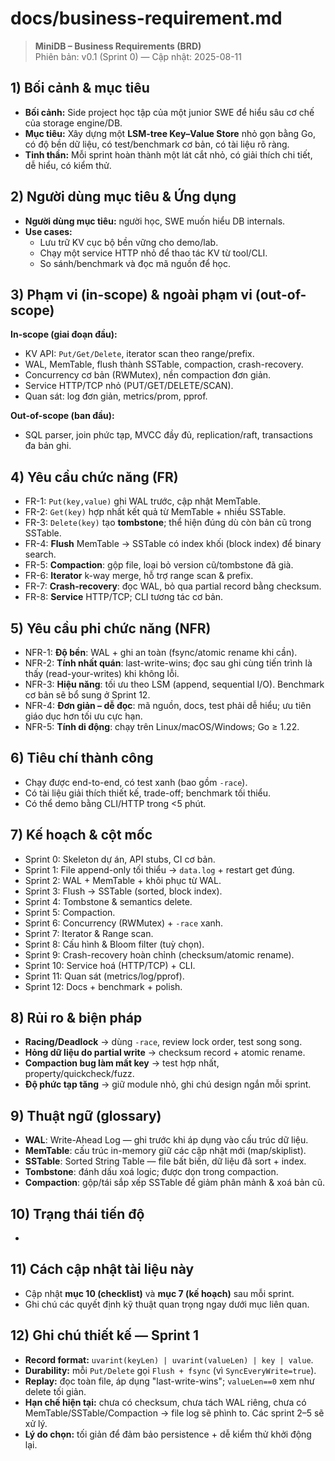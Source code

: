 # docs/business-requirement.md

> **MiniDB – Business Requirements (BRD)**\
> Phiên bản: v0.1 (Sprint 0) — Cập nhật: 2025-08-11

## 1) Bối cảnh & mục tiêu

- **Bối cảnh:** Side project học tập của một junior SWE để hiểu sâu cơ chế của storage engine/DB.
- **Mục tiêu:** Xây dựng một **LSM-tree Key–Value Store** nhỏ gọn bằng Go, có độ bền dữ liệu, có test/benchmark cơ bản, có tài liệu rõ ràng.
- **Tinh thần:** Mỗi sprint hoàn thành một lát cắt nhỏ, có giải thích chi tiết, dễ hiểu, có kiểm thử.

## 2) Người dùng mục tiêu & Ứng dụng

- **Người dùng mục tiêu:** người học, SWE muốn hiểu DB internals.
- **Use cases:**
    - Lưu trữ KV cục bộ bền vững cho demo/lab.
    - Chạy một service HTTP nhỏ để thao tác KV từ tool/CLI.
    - So sánh/benchmark và đọc mã nguồn để học.

## 3) Phạm vi (in-scope) & ngoài phạm vi (out-of-scope)

**In-scope (giai đoạn đầu):**

- KV API: `Put/Get/Delete`, iterator scan theo range/prefix.
- WAL, MemTable, flush thành SSTable, compaction, crash-recovery.
- Concurrency cơ bản (RWMutex), nền compaction đơn giản.
- Service HTTP/TCP nhỏ (PUT/GET/DELETE/SCAN).
- Quan sát: log đơn giản, metrics/prom, pprof.

**Out-of-scope (ban đầu):**

- SQL parser, join phức tạp, MVCC đầy đủ, replication/raft, transactions đa bản ghi.

## 4) Yêu cầu chức năng (FR)

- FR-1: `Put(key,value)` ghi WAL trước, cập nhật MemTable.
- FR-2: `Get(key)` hợp nhất kết quả từ MemTable + nhiều SSTable.
- FR-3: `Delete(key)` tạo **tombstone**; thể hiện đúng dù còn bản cũ trong SSTable.
- FR-4: **Flush** MemTable → SSTable có index khối (block index) để binary search.
- FR-5: **Compaction**: gộp file, loại bỏ version cũ/tombstone đã già.
- FR-6: **Iterator** k-way merge, hỗ trợ range scan & prefix.
- FR-7: **Crash-recovery**: đọc WAL, bỏ qua partial record bằng checksum.
- FR-8: **Service** HTTP/TCP; CLI tương tác cơ bản.

## 5) Yêu cầu phi chức năng (NFR)

- NFR-1: **Độ bền**: WAL + ghi an toàn (fsync/atomic rename khi cần).
- NFR-2: **Tính nhất quán**: last-write-wins; đọc sau ghi cùng tiến trình là thấy (read-your-writes) khi không lỗi.
- NFR-3: **Hiệu năng**: tối ưu theo LSM (append, sequential I/O). Benchmark cơ bản sẽ bổ sung ở Sprint 12.
- NFR-4: **Đơn giản – dễ đọc**: mã nguồn, docs, test phải dễ hiểu; ưu tiên giáo dục hơn tối ưu cực hạn.
- NFR-5: **Tính di động**: chạy trên Linux/macOS/Windows; Go ≥ 1.22.

## 6) Tiêu chí thành công

- Chạy được end-to-end, có test xanh (bao gồm `-race`).
- Có tài liệu giải thích thiết kế, trade-off; benchmark tối thiểu.
- Có thể demo bằng CLI/HTTP trong <5 phút.

## 7) Kế hoạch & cột mốc

- Sprint 0: Skeleton dự án, API stubs, CI cơ bản.
- Sprint 1: File append-only tối thiểu → `data.log` + restart get đúng.
- Sprint 2: WAL + MemTable + khôi phục từ WAL.
- Sprint 3: Flush → SSTable (sorted, block index).
- Sprint 4: Tombstone & semantics delete.
- Sprint 5: Compaction.
- Sprint 6: Concurrency (RWMutex) + `-race` xanh.
- Sprint 7: Iterator & Range scan.
- Sprint 8: Cấu hình & Bloom filter (tuỳ chọn).
- Sprint 9: Crash-recovery hoàn chỉnh (checksum/atomic rename).
- Sprint 10: Service hoá (HTTP/TCP) + CLI.
- Sprint 11: Quan sát (metrics/log/pprof).
- Sprint 12: Docs + benchmark + polish.

## 8) Rủi ro & biện pháp

- **Racing/Deadlock** → dùng `-race`, review lock order, test song song.
- **Hỏng dữ liệu do partial write** → checksum record + atomic rename.
- **Compaction bug làm mất key** → test hợp nhất, property/quickcheck/fuzz.
- **Độ phức tạp tăng** → giữ module nhỏ, ghi chú design ngắn mỗi sprint.

## 9) Thuật ngữ (glossary)

- **WAL**: Write-Ahead Log — ghi trước khi áp dụng vào cấu trúc dữ liệu.
- **MemTable**: cấu trúc in-memory giữ các cập nhật mới (map/skiplist).
- **SSTable**: Sorted String Table — file bất biến, dữ liệu đã sort + index.
- **Tombstone**: đánh dấu xoá logic; được dọn trong compaction.
- **Compaction**: gộp/tái sắp xếp SSTable để giảm phân mảnh & xoá bản cũ.

## 10) Trạng thái tiến độ

-

## 11) Cách cập nhật tài liệu này

- Cập nhật **mục 10 (checklist)** và **mục 7 (kế hoạch)** sau mỗi sprint.
- Ghi chú các quyết định kỹ thuật quan trọng ngay dưới mục liên quan.

## 12) Ghi chú thiết kế — Sprint 1

- **Record format:** `uvarint(keyLen) | uvarint(valueLen) | key | value`.
- **Durability:** mỗi `Put/Delete` gọi `Flush + fsync` (vì `SyncEveryWrite=true`).
- **Replay:** đọc toàn file, áp dụng "last-write-wins"; `valueLen==0` xem như delete tối giản.
- **Hạn chế hiện tại:** chưa có checksum, chưa tách WAL riêng, chưa có MemTable/SSTable/Compaction → file log sẽ phình to. Các sprint 2–5 sẽ xử lý.
- **Lý do chọn:** tối giản để đảm bảo persistence + dễ kiểm thử khởi động lại.